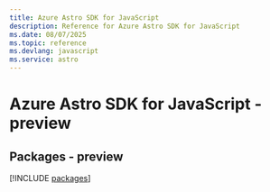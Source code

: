 ```yaml
---
title: Azure Astro SDK for JavaScript
description: Reference for Azure Astro SDK for JavaScript
ms.date: 08/07/2025
ms.topic: reference
ms.devlang: javascript
ms.service: astro
---
```

# Azure Astro SDK for JavaScript - preview
## Packages - preview
[!INCLUDE [packages](astro-index.md)]